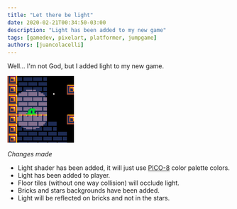 ```yaml
---
title: "Let there be light"
date: 2020-02-21T00:34:50-03:00
description: "Light has been added to my new game"
tags: [gamedev, pixelart, platformer, jumpgame]
authors: [juancolacelli]
---
```


Well... I'm not God, but I added light to my new game.

![Game screenshot](thumbnail.png)

*Changes made*
- Light shader has been added, it will just use [PICO-8](https://lospec.com/palette-list/pico-8) color palette colors.
- Light has been added to player.
- Floor tiles (without one way collision) will occlude light.
- Bricks and stars backgrounds have been added.
- Light will be reflected on bricks and not in the stars.
